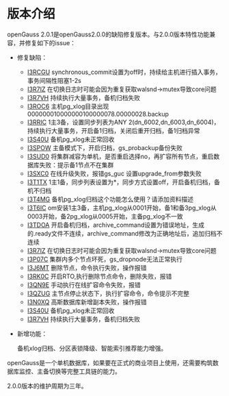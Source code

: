 # 版本介绍<a name="ZH-CN_TOPIC_0289899200"></a>

openGauss 2.0.1是openGauss2.0.0的缺陷修复版本。与2.0.0版本特性功能兼容，并修复如下的issue：

-   修复缺陷：
    - [I3RCGU](https://gitee.com/opengaussorg/dashboard?issue_id=I3RCGU) synchronous_commit设置为off时，持续给主机进行插入事务，事务间隔性阻塞1-2s
    - [I3R7IZ](https://gitee.com/opengaussorg/dashboard?issue_id=I3R7IZ) 在切换日志时可能会因为重复获取walsnd->mutex导致core问题
    - [I3R7VH](https://gitee.com/opengaussorg/dashboard?issue_id=I3R7VH) 持续执行大量事务，备机归档失败
    - [I3ROC6](https://gitee.com/opengaussorg/dashboard?issue_id=I3ROC6) 主机pg_xlog目录出现000000010000000100000078.00000028.backup
    - [I3RRIC](https://gitee.com/opengaussorg/dashboard?issue_id=I3RRIC) 1主3备，设置同步列表为ANY 2(dn_6002,dn_6003,dn_6004)，持续执行大量事务，开启备1归档，关闭后重开归档，备1归档异常
    - [I3S40U](https://gitee.com/opengaussorg/dashboard?issue_id=I3S40U) 备机pg_xlog未正常回收
    - [I3SPOW](https://gitee.com/opengaussorg/dashboard?issue_id=I3SPOW) 主备模式下，开启归档，gs_probackup备份失败
    - [I3SUD0](https://gitee.com/opengaussorg/dashboard?issue_id=I3SUD0) 将集群减容为单机，是否重启选择no，再扩容所有节点，重启数据库失败：提示备1节点不在集群
    - [I3SXC0](https://gitee.com/opengaussorg/dashboard?issue_id=I3SXC0) 在线升级失败，报错gs_guc 设置upgrade_from参数失败
    - [I3T1TX](https://gitee.com/opengaussorg/dashboard?issue_id=I3T1TX) 1主1备，同步列表设置为*，同步方式设置off，开启备机归档，备机不归档
    - [I3T4MG](https://gitee.com/opengaussorg/dashboard?issue_id=I3T4MG) 备机pg_xlog归档这个功能怎么使用？请添加资料描述
    - [I3T6IC](https://gitee.com/opengaussorg/dashboard?issue_id=I3T6IC) om安装1主3备，主机pg_xlog从0001开始，备1和备3pg_xlog从0003开始，备2pg_xlog从0005开始，主备pg_xlog不一致
    - [I3TDOA](https://gitee.com/opengaussorg/dashboard?issue_id=I3TDOA) 开启备机归档，archive_command设置为错误地址，生成的.ready文件不连续，archive_command修改为正确地址后，追加归档不连续
    - [I3R7IZ](https://gitee.com/opengaussorg/dashboard?issue_id=I3R7IZ) 在切换日志时可能会因为重复获取walsnd->mutex导致core问题
    - [I3P07C](https://gitee.com/opengaussorg/dashboard?issue_id=I3P07C) 集群内多个节点坏死，gs_dropnode无法正常执行
    - [I3J6MT](https://gitee.com/opengaussorg/dashboard?issue_id=I3J6MT) 删除节点，命令执行失败，操作报错
    - [I3RK0C](https://gitee.com/opengaussorg/dashboard?issue_id=I3RK0C) 开启RTO,执行删除节点命令，删除失败，报错
    - [I3QN9E](https://gitee.com/opengaussorg/dashboard?issue_id=I3QN9E) 手动执行在线扩容命令失败，报错
    - [I3QZUG](https://gitee.com/opengaussorg/dashboard?issue_id=I3QZUG) 主节点停止状态下，执行扩容命令，命令提示不完整
    - [I3N0XQ](https://gitee.com/opengaussorg/dashboard?issue_id=I3N0XQ) 高斯数据库新增副本失败，操作报错
    - [I3S40U](https://gitee.com/opengaussorg/dashboard?issue_id=I3S40U) 备机pg_xlog未正常回收
    - [I3R7VH](https://gitee.com/opengaussorg/dashboard?issue_id=I3R7VH) 持续执行大量事务，备机归档失败

-   新增功能：

    备机xlog归档、分区表锁降级、智能索引推荐能力增强。


openGauss是一个单机数据库，如果要在正式的商业项目上使用，还需要构筑数据库监控、主备切换等完整工具链的能力。

2.0.0版本的维护周期为三年。

